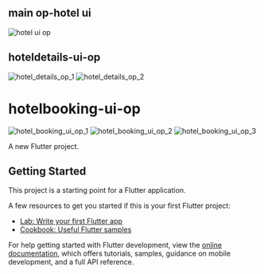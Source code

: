 ## main op-hotel ui
![hotel ui op](https://user-images.githubusercontent.com/113667646/203596140-9d110f0c-6f6b-4f9a-934d-fe4ff9b7e669.png)
## hoteldetails-ui-op
![hotel_details_op_1](https://user-images.githubusercontent.com/113667646/204541051-9a855cf4-84dd-4eda-8dfc-23404a20626e.png)
![hotel_details_op_2](https://user-images.githubusercontent.com/113667646/204541099-9651cbe3-1bbe-488a-803e-0cbe9571cfb1.png)

# hotelbooking-ui-op
![hotel_booking_ui_op_1](https://user-images.githubusercontent.com/113667646/204452281-e2df3071-f6e4-41d2-bd70-f1e3dec61991.png)
![hotel_booking_ui_op_2](https://user-images.githubusercontent.com/113667646/204452457-a9ea276f-e863-401c-b353-4a6ad004a7c7.png)
![hotel_booking_ui_op_3](https://user-images.githubusercontent.com/113667646/204452587-8bc9c183-e4f5-4eb4-9978-4852840eec2a.png)

A new Flutter project.

## Getting Started

This project is a starting point for a Flutter application.

A few resources to get you started if this is your first Flutter project:

- [Lab: Write your first Flutter app](https://docs.flutter.dev/get-started/codelab)
- [Cookbook: Useful Flutter samples](https://docs.flutter.dev/cookbook)

For help getting started with Flutter development, view the
[online documentation](https://docs.flutter.dev/), which offers tutorials,
samples, guidance on mobile development, and a full API reference.
